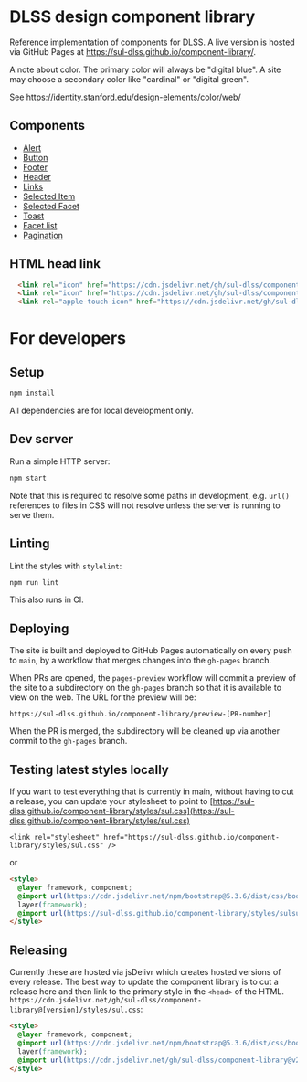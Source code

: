 # DLSS design component library

Reference implementation of components for DLSS. A live version is hosted via
GitHub Pages at <https://sul-dlss.github.io/component-library/>.

A note about color. The primary color will always be "digital blue". A site may
choose a secondary color like "cardinal" or "digital green".

See <https://identity.stanford.edu/design-elements/color/web/>

## Components

- [Alert](alerts/)
- [Button](button/)
- [Footer](footer/)
- [Header](header/)
- [Links](links/)
- [Selected Item](selected_item/)
- [Selected Facet](selected_facet/)
- [Toast](toast/)
- [Facet list](facets/)
- [Pagination](pagination/)

## HTML head link

```html
  <link rel="icon" href="https://cdn.jsdelivr.net/gh/sul-dlss/component-library@v2025-01-24/styles/icon.png" type="image/png">
  <link rel="icon" href="https://cdn.jsdelivr.net/gh/sul-dlss/component-library@v2025-01-24/styles/icon.svg" type="image/svg+xml">
  <link rel="apple-touch-icon" href="https://cdn.jsdelivr.net/gh/sul-dlss/component-library@v2025-01-24/styles/icon.png">
```

# For developers

## Setup

```sh
npm install
```

All dependencies are for local development only.

## Dev server

Run a simple HTTP server:

```sh
npm start
```

Note that this is required to resolve some paths in development, e.g. `url()` references to files in CSS will not resolve unless the server is running to serve them.

## Linting

Lint the styles with `stylelint`:

```sh
npm run lint
```

This also runs in CI.

## Deploying

The site is built and deployed to GitHub Pages automatically on every push to
`main`, by a workflow that merges changes into the `gh-pages` branch.

When PRs are opened, the `pages-preview` workflow will commit a preview of the
site to a subdirectory on the `gh-pages` branch so that it is available to
view on the web. The URL for the preview will be:

```
https://sul-dlss.github.io/component-library/preview-[PR-number]
```

When the PR is merged, the subdirectory will be cleaned up via another commit
to the `gh-pages` branch.

## Testing latest styles locally
If you want to test everything that is currently in main, without having to cut a release, you can update your stylesheet to point to [https://sul-dlss.github.io/component-library/styles/sul.css](https://sul-dlss.github.io/component-library/styles/sul.css)
```
<link rel="stylesheet" href="https://sul-dlss.github.io/component-library/styles/sul.css" />
```
or
```html
<style>
  @layer framework, component;
  @import url(https://cdn.jsdelivr.net/npm/bootstrap@5.3.6/dist/css/bootstrap.min.css)
  layer(framework);
  @import url(https://sul-dlss.github.io/component-library/styles/sulsul.css) layer(component);
</style>
```

## Releasing

Currently these are hosted via jsDelivr which creates hosted versions of every release. The best way to update the component library is to cut a release here and then link to the primary style in the `<head>` of the HTML. `https://cdn.jsdelivr.net/gh/sul-dlss/component-library@[version]/styles/sul.css`:

```html
<style>
  @layer framework, component;
  @import url(https://cdn.jsdelivr.net/npm/bootstrap@5.3.6/dist/css/bootstrap.min.css)
  layer(framework);
  @import url(https://cdn.jsdelivr.net/gh/sul-dlss/component-library@v2025-06-11/styles/sul.css) layer(component);
</style>
```
